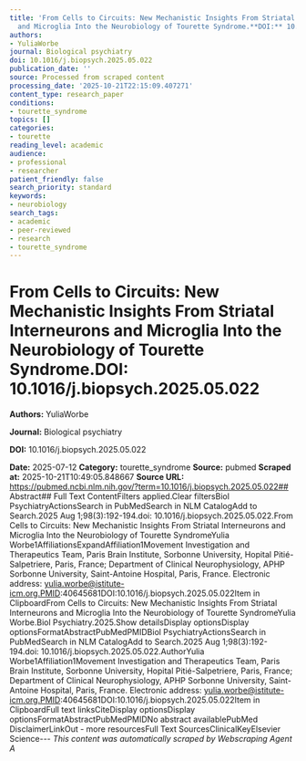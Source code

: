 ```yaml
---
title: 'From Cells to Circuits: New Mechanistic Insights From Striatal Interneurons
  and Microglia Into the Neurobiology of Tourette Syndrome.**DOI:** 10.1016/j.biopsych.2025.05.022'
authors:
- YuliaWorbe
journal: Biological psychiatry
doi: 10.1016/j.biopsych.2025.05.022
publication_date: ''
source: Processed from scraped content
processing_date: '2025-10-21T22:15:09.407271'
content_type: research_paper
conditions:
- tourette_syndrome
topics: []
categories:
- tourette
reading_level: academic
audience:
- professional
- researcher
patient_friendly: false
search_priority: standard
keywords:
- neurobiology
search_tags:
- academic
- peer-reviewed
- research
- tourette_syndrome
---
```


# From Cells to Circuits: New Mechanistic Insights From Striatal Interneurons and Microglia Into the Neurobiology of Tourette Syndrome.**DOI:** 10.1016/j.biopsych.2025.05.022

**Authors:** YuliaWorbe

**Journal:** Biological psychiatry

**DOI:** 10.1016/j.biopsych.2025.05.022

**Date:** 2025-07-12
**Category:** tourette_syndrome
**Source:** pubmed
**Scraped at:** 2025-10-21T10:49:05.848667
**Source URL:** https://pubmed.ncbi.nlm.nih.gov/?term=10.1016/j.biopsych.2025.05.022## Abstract## Full Text ContentFilters applied.Clear filtersBiol PsychiatryActionsSearch in PubMedSearch in NLM CatalogAdd to Search.2025 Aug 1;98(3):192-194.doi: 10.1016/j.biopsych.2025.05.022.From Cells to Circuits: New Mechanistic Insights From Striatal Interneurons and Microglia Into the Neurobiology of Tourette SyndromeYulia Worbe1AffiliationsExpandAffiliation1Movement Investigation and Therapeutics Team, Paris Brain Institute, Sorbonne University, Hopital Pitié-Salpetriere, Paris, France; Department of Clinical Neurophysiology, APHP Sorbonne University, Saint-Antoine Hospital, Paris, France. Electronic address: yulia.worbe@istitute-icm.org.PMID:40645681DOI:10.1016/j.biopsych.2025.05.022Item in ClipboardFrom Cells to Circuits: New Mechanistic Insights From Striatal Interneurons and Microglia Into the Neurobiology of Tourette SyndromeYulia Worbe.Biol Psychiatry.2025.Show detailsDisplay optionsDisplay optionsFormatAbstractPubMedPMIDBiol PsychiatryActionsSearch in PubMedSearch in NLM CatalogAdd to Search.2025 Aug 1;98(3):192-194.doi: 10.1016/j.biopsych.2025.05.022.AuthorYulia Worbe1Affiliation1Movement Investigation and Therapeutics Team, Paris Brain Institute, Sorbonne University, Hopital Pitié-Salpetriere, Paris, France; Department of Clinical Neurophysiology, APHP Sorbonne University, Saint-Antoine Hospital, Paris, France. Electronic address: yulia.worbe@istitute-icm.org.PMID:40645681DOI:10.1016/j.biopsych.2025.05.022Item in ClipboardFull text linksCiteDisplay optionsDisplay optionsFormatAbstractPubMedPMIDNo abstract availablePubMed DisclaimerLinkOut - more resourcesFull Text SourcesClinicalKeyElsevier Science---
*This content was automatically scraped by Webscraping Agent A*